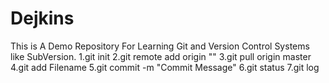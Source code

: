 # Dejkins
This is A Demo Repository For Learning Git and Version Control Systems like SubVersion.
1.git init
2.git remote add origin "<Link>"
3.git pull origin master
4.git add Filename
5.git commit -m "Commit Message"
6.git status
7.git log